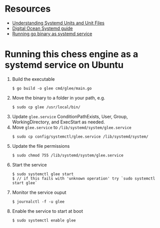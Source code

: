 # Resources 

* [Understanding Systemd Units and Unit Files](https://www.digitalocean.com/community/tutorials/understanding-systemd-units-and-unit-files)
* [Digital Ocean Systemd guide](https://www.digitalocean.com/community/tutorials/understanding-systemd-units-and-unit-files)
* [Running go binary as systemd service](https://fabianlee.org/2017/05/21/golang-running-a-go-binary-as-a-systemd-service-on-ubuntu-16-04/)


# Running this chess engine as a systemd service on Ubuntu 

1. Build the executable
    ```
    $ go build -o glee cmd/glee/main.go
    ```
1. Move the binary to a folder in your path, e.g.
    ```
    $ sudo cp glee /usr/local/bin/
    ```
1. Update `glee.service` ConditionPathExists, User, Group, WorkingDirectory, and ExecStart as needed.
1. Move `glee.service` to `/lib/systemd/system/glee.service`
    ```
    $ sudo cp config/systemctl/glee.service /lib/systemd/system/
    ```
1. Update the file permissions
    ```
    $ sudo chmod 755 /lib/systemd/system/glee.service
    ```
1. Start the service 
    ```
    $ sudo systemctl glee start
    $ // if this fails with 'unknown operation' try `sudo systemctl start glee`
    ```
1. Monitor the service ouput 
    ```
    $ journalctl -f -u glee
    ```
1. Enable the service to start at boot 
    ```
    $ sudo systemctl enable glee
    ```
